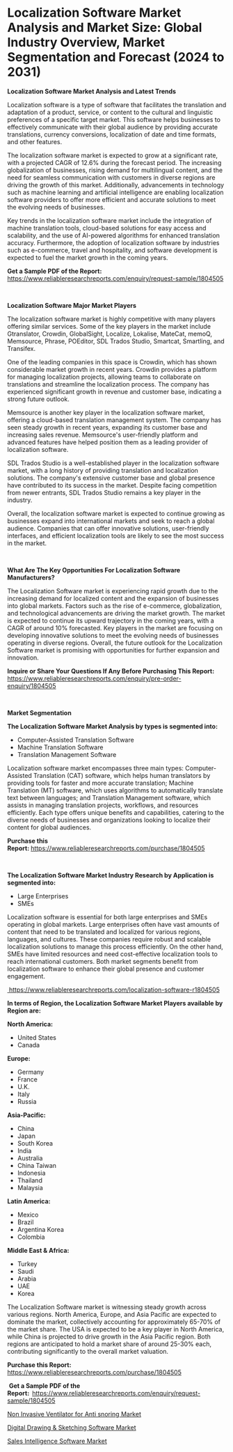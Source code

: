 <p><h1>Localization Software Market Analysis and Market Size: Global Industry Overview, Market Segmentation and Forecast (2024 to 2031)</h1></p><p><strong>Localization Software Market Analysis and Latest Trends</strong></p>
<p><p>Localization software is a type of software that facilitates the translation and adaptation of a product, service, or content to the cultural and linguistic preferences of a specific target market. This software helps businesses to effectively communicate with their global audience by providing accurate translations, currency conversions, localization of date and time formats, and other features.</p><p>The localization software market is expected to grow at a significant rate, with a projected CAGR of 12.6% during the forecast period. The increasing globalization of businesses, rising demand for multilingual content, and the need for seamless communication with customers in diverse regions are driving the growth of this market. Additionally, advancements in technology such as machine learning and artificial intelligence are enabling localization software providers to offer more efficient and accurate solutions to meet the evolving needs of businesses.</p><p>Key trends in the localization software market include the integration of machine translation tools, cloud-based solutions for easy access and scalability, and the use of AI-powered algorithms for enhanced translation accuracy. Furthermore, the adoption of localization software by industries such as e-commerce, travel and hospitality, and software development is expected to fuel the market growth in the coming years.</p></p>
<p><strong>Get a Sample PDF of the Report:&nbsp;</strong> <a href="https://www.reliableresearchreports.com/enquiry/request-sample/1804505">https://www.reliableresearchreports.com/enquiry/request-sample/1804505</a></p>
<p>&nbsp;</p>
<p><strong>Localization Software Major Market Players</strong></p>
<p><p>The localization software market is highly competitive with many players offering similar services. Some of the key players in the market include Gtranslator, Crowdin, GlobalSight, Localize, Lokalise, MateCat, memoQ, Memsource, Phrase, POEditor, SDL Trados Studio, Smartcat, Smartling, and Transifex.</p><p>One of the leading companies in this space is Crowdin, which has shown considerable market growth in recent years. Crowdin provides a platform for managing localization projects, allowing teams to collaborate on translations and streamline the localization process. The company has experienced significant growth in revenue and customer base, indicating a strong future outlook.</p><p>Memsource is another key player in the localization software market, offering a cloud-based translation management system. The company has seen steady growth in recent years, expanding its customer base and increasing sales revenue. Memsource's user-friendly platform and advanced features have helped position them as a leading provider of localization software.</p><p>SDL Trados Studio is a well-established player in the localization software market, with a long history of providing translation and localization solutions. The company's extensive customer base and global presence have contributed to its success in the market. Despite facing competition from newer entrants, SDL Trados Studio remains a key player in the industry.</p><p>Overall, the localization software market is expected to continue growing as businesses expand into international markets and seek to reach a global audience. Companies that can offer innovative solutions, user-friendly interfaces, and efficient localization tools are likely to see the most success in the market.</p></p>
<p>&nbsp;</p>
<p><strong>What Are The Key Opportunities For Localization Software Manufacturers?</strong></p>
<p><p>The Localization Software market is experiencing rapid growth due to the increasing demand for localized content and the expansion of businesses into global markets. Factors such as the rise of e-commerce, globalization, and technological advancements are driving the market growth. The market is expected to continue its upward trajectory in the coming years, with a CAGR of around 10% forecasted. Key players in the market are focusing on developing innovative solutions to meet the evolving needs of businesses operating in diverse regions. Overall, the future outlook for the Localization Software market is promising with opportunities for further expansion and innovation.</p></p>
<p><strong>Inquire or Share Your Questions If Any Before Purchasing This Report:</strong> <a href="https://www.reliableresearchreports.com/enquiry/pre-order-enquiry/1804505">https://www.reliableresearchreports.com/enquiry/pre-order-enquiry/1804505</a></p>
<p>&nbsp;</p>
<p><strong>Market Segmentation</strong></p>
<p><strong>The Localization Software Market Analysis by types is segmented into:</strong></p>
<p><ul><li>Computer-Assisted Translation Software</li><li>Machine Translation Software</li><li>Translation Management Software</li></ul></p>
<p><p>Localization software market encompasses three main types: Computer-Assisted Translation (CAT) software, which helps human translators by providing tools for faster and more accurate translation; Machine Translation (MT) software, which uses algorithms to automatically translate text between languages; and Translation Management software, which assists in managing translation projects, workflows, and resources efficiently. Each type offers unique benefits and capabilities, catering to the diverse needs of businesses and organizations looking to localize their content for global audiences.</p></p>
<p><strong>Purchase this Report:&nbsp;</strong><a href="https://www.reliableresearchreports.com/purchase/1804505">https://www.reliableresearchreports.com/purchase/1804505</a></p>
<p>&nbsp;</p>
<p><strong>The Localization Software Market Industry Research by Application is segmented into:</strong></p>
<p><ul><li>Large Enterprises</li><li>SMEs</li></ul></p>
<p><p>Localization software is essential for both large enterprises and SMEs operating in global markets. Large enterprises often have vast amounts of content that need to be translated and localized for various regions, languages, and cultures. These companies require robust and scalable localization solutions to manage this process efficiently. On the other hand, SMEs have limited resources and need cost-effective localization tools to reach international customers. Both market segments benefit from localization software to enhance their global presence and customer engagement.</p></p>
<p><a href="https://www.reliableresearchreports.com/localization-software-r1804505">&nbsp;https://www.reliableresearchreports.com/localization-software-r1804505</a></p>
<p><strong>In terms of Region, the Localization Software Market Players available by Region are:</strong></p>
<p>
    <p> <strong> North America: </strong>
        <ul>
            <li>United States</li>
            <li>Canada</li>
        </ul>
        </p> 
    <p> <strong> Europe: </strong>
        <ul>
            <li>Germany</li>
            <li>France</li>
            <li>U.K.</li>
            <li>Italy</li>
            <li>Russia</li>
        </ul>
        </p> 
    <p> <strong> Asia-Pacific: </strong>
        <ul>
            <li>China</li>
            <li>Japan</li>
            <li>South Korea</li>
            <li>India</li>
            <li>Australia</li>
            <li>China Taiwan</li>
            <li>Indonesia</li>
            <li>Thailand</li>
            <li>Malaysia</li>
        </ul>
        </p> 
    <p> <strong> Latin America: </strong>
        <ul>
            <li>Mexico</li>
            <li>Brazil</li>
            <li>Argentina Korea</li>
            <li>Colombia</li>
        </ul>
        </p> 
    <p> <strong> Middle East & Africa: </strong>
        <ul>
            <li>Turkey</li>
            <li>Saudi</li>
            <li>Arabia</li>
            <li>UAE</li>
            <li>Korea</li>
        </ul>
    </p>
    </p>
<p><p>The Localization Software market is witnessing steady growth across various regions. North America, Europe, and Asia Pacific are expected to dominate the market, collectively accounting for approximately 65-70% of the market share. The USA is expected to be a key player in North America, while China is projected to drive growth in the Asia Pacific region. Both regions are anticipated to hold a market share of around 25-30% each, contributing significantly to the overall market valuation.</p></p>
<p><strong>Purchase this Report: </strong><a href="https://www.reliableresearchreports.com/purchase/1804505">https://www.reliableresearchreports.com/purchase/1804505</a></p>
<p>&nbsp;<strong>Get a Sample PDF of the Report:&nbsp;&nbsp;</strong><a href="https://www.reliableresearchreports.com/enquiry/request-sample/1804505">https://www.reliableresearchreports.com/enquiry/request-sample/1804505</a></p>
<p><strong></strong></p>
<p><p><a href="https://view.publitas.com/reportprime-1/non-invasive-ventilator-for-anti-snoring-market-share-evolution-and-market-growth-trends-2024-2031/">Non Invasive Ventilator for Anti snoring Market</a></p><p><a href="https://github.com/JennyferFeil2023/Market-Research-Report-List-1/blob/main/digital-drawing-sketching-software-market.md">Digital Drawing & Sketching Software Market</a></p><p><a href="https://github.com/gracielawharr/Market-Research-Report-List-1/blob/main/sales-intelligence-software-market.md">Sales Intelligence Software Market</a></p></p>